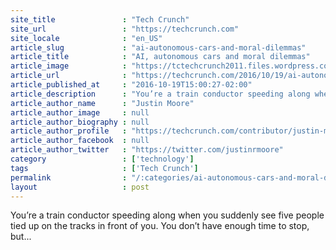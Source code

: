 ```yaml
---
site_title               : "Tech Crunch"
site_url                 : "https://techcrunch.com"
site_locale              : "en_US"
article_slug             : "ai-autonomous-cars-and-moral-dilemmas"
article_title            : "AI, autonomous cars and moral dilemmas"
article_image            : "https://tctechcrunch2011.files.wordpress.com/2016/10/gettyimages-106285657.jpg?w=764&h=400&crop=1"
article_url              : "https://techcrunch.com/2016/10/19/ai-autonomous-cars-and-moral-dilemmas/"
article_published_at     : "2016-10-19T15:00:27-02:00"
article_description      : "You’re a train conductor speeding along when you suddenly see five people tied up on the tracks in front of you. You don’t have enough time to stop, but..."
article_author_name      : "Justin Moore"
article_author_image     : null
article_author_biography : null
article_author_profile   : "https://techcrunch.com/contributor/justin-moore/"
article_author_facebook  : null
article_author_twitter   : "https://twitter.com/justinrmoore"
category                 : ['technology']
tags                     : ['Tech Crunch']
permalink                : "/:categories/ai-autonomous-cars-and-moral-dilemmas/"
layout                   : post
---
```


You’re a train conductor speeding along when you suddenly see five people tied up on the tracks in front of you. You don’t have enough time to stop, but...
